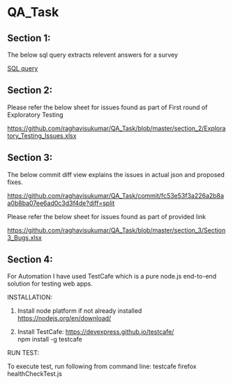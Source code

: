 # QA_Task

## Section 1:

The below sql query extracts relevent answers for a survey

[SQL query](https://github.com/raghavisukumar/QA_Task/blob/master/section_1/selectQuery.sql)

## Section 2:

Please refer the below sheet for issues found as part of First round of Exploratory Testing

https://github.com/raghavisukumar/QA_Task/blob/master/section_2/Exploratory_Testing_Issues.xlsx

## Section 3:

The below commit diff view explains the issues in actual json and proposed fixes.

https://github.com/raghavisukumar/QA_Task/commit/fc53e53f3a226a2b8aa0b8ba07ee6ad0c3d3f4de?diff=split

Please refer the below sheet for issues found as part of provided link

https://github.com/raghavisukumar/QA_Task/blob/master/section_3/Section3_Bugs.xlsx

## Section 4:

For Automation I have used TestCafe which is a pure node.js end-to-end solution for testing web apps.

INSTALLATION:

1. Install node platform if not already installed
    https://nodejs.org/en/download/
    
2. Install TestCafe: https://devexpress.github.io/testcafe/    
    npm install -g testcafe

RUN TEST:    

   To execute test, run following from command line:
     testcafe firefox healthCheckTest.js
